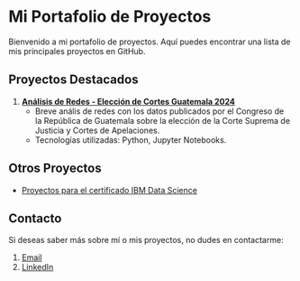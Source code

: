# Mi Portafolio de Proyectos

Bienvenido a mi portafolio de proyectos. Aquí puedes encontrar una lista de mis principales proyectos en GitHub.

## Proyectos Destacados

1. **[Análisis de Redes - Elección de Cortes Guatemala 2024](https://github.com/cdberganza/eleccion_cortes_gt_2024)**
   - Breve anális de redes con los datos publicados por el Congreso de la República de Guatemala sobre la elección de la Corte Suprema de Justicia y Cortes de Apelaciones.
   - Tecnologías utilizadas: Python, Jupyter Notebooks.

## Otros Proyectos

- [Proyectos para el certificado IBM Data Science](https://github.com/cdberganza/IBM_Data_Science)

## Contacto

Si deseas saber más sobre mí o mis proyectos, no dudes en contactarme: 
1. [Email](cdberganza@proton.me)
2. [LinkedIn](https://www.linkedin.com/in/darwin-berganza/)
